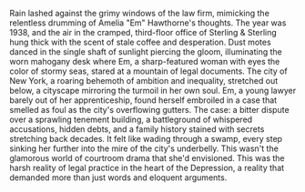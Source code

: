 Rain lashed against the grimy windows of the law firm, mimicking the relentless drumming of Amelia "Em" Hawthorne's thoughts.  The year was 1938, and the air in the cramped, third-floor office of Sterling & Sterling hung thick with the scent of stale coffee and desperation.  Dust motes danced in the single shaft of sunlight piercing the gloom, illuminating the worn mahogany desk where Em, a sharp-featured woman with eyes the color of stormy seas, stared at a mountain of legal documents.  The city of New York, a roaring behemoth of ambition and inequality, stretched out below, a cityscape mirroring the turmoil in her own soul. Em, a young lawyer barely out of her apprenticeship, found herself embroiled in a case that smelled as foul as the city's overflowing gutters.  The case:  a bitter dispute over a sprawling tenement building, a battleground of whispered accusations, hidden debts, and a family history stained with secrets stretching back decades.  It felt like wading through a swamp, every step sinking her further into the mire of the city's underbelly.  This wasn't the glamorous world of courtroom drama that she'd envisioned. This was the harsh reality of legal practice in the heart of the Depression, a reality that demanded more than just words and eloquent arguments.
